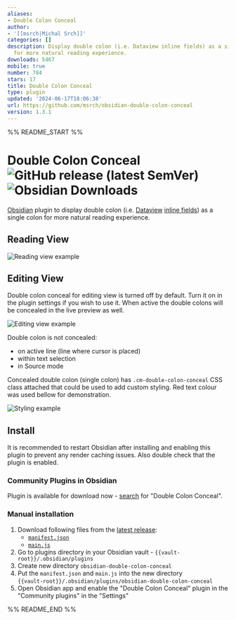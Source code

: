 ```yaml
---
aliases:
- Double Colon Conceal
author:
- '[[msrch|Michal Srch]]'
categories: []
description: Display double colon (i.e. Dataview inline fields) as a single colon
  for more natural reading experience.
downloads: 5467
mobile: true
number: 784
stars: 17
title: Double Colon Conceal
type: plugin
updated: '2024-06-17T18:06:38'
url: https://github.com/msrch/obsidian-double-colon-conceal
version: 1.3.1
---
```


%% README_START %%

# Double Colon Conceal ![GitHub release (latest SemVer)](https://img.shields.io/github/v/release/msrch/obsidian-double-colon-conceal) ![Obsidian Downloads](https://img.shields.io/badge/dynamic/json?logo=obsidian&color=%23483699&label=downloads&query=%24%5B%22double-colon-conceal%22%5D.downloads&url=https%3A%2F%2Fraw.githubusercontent.com%2Fobsidianmd%2Fobsidian-releases%2Fmaster%2Fcommunity-plugin-stats.json)

[Obsidian](https://obsidian.md/) plugin to display double colon (i.e.
[Dataview](https://github.com/blacksmithgu/obsidian-dataview)
[inline fields](https://blacksmithgu.github.io/obsidian-dataview/annotation/add-metadata/#inline-fields))
as a single colon for more natural reading experience.

## Reading View

![Reading view example](https://raw.githubusercontent.com/msrch/obsidian-double-colon-conceal/master/example-reading-view.png)

## Editing View

Double colon conceal for editing view is turned off by default. Turn it on in
the plugin settings if you wish to use it. When active the double colons will be
concealed in the live preview as well.

![Editing view example](https://raw.githubusercontent.com/msrch/obsidian-double-colon-conceal/master/example-editing-view.gif)

Double colon is not concealed:

- on active line (line where cursor is placed)
- within text selection
- in Source mode

Concealed double colon (single colon) has `.cm-double-colon-conceal` CSS class
attached that could be used to add custom styling. Red text colour was used
bellow for demonstration.

![Styling example](https://raw.githubusercontent.com/msrch/obsidian-double-colon-conceal/master/example-custom-style.png)

## Install

It is recommended to restart Obsidian after installing and enabling this plugin
to prevent any render caching issues. Also double check that the plugin is
enabled.

### Community Plugins in Obsidian

Plugin is available for download now -
[search](https://obsidian.md/plugins?search=Double+Colon+Conceal) for "Double
Colon Conceal".

### Manual installation

1. Download following files from the
   [latest release](https://github.com/msrch/obsidian-double-colon-conceal/releases/latest):
   - [`manifest.json`](https://github.com/msrch/obsidian-double-colon-conceal/releases/latest/download/manifest.json)
   - [`main.js`](https://github.com/msrch/obsidian-double-colon-conceal/releases/latest/download/main.js)
2. Go to plugins directory in your Obsidian vault -
   `{{vault-root}}/.obsidian/plugins`
3. Create new directory `obsidian-double-colon-conceal`
4. Put the `manifest.json` and `main.js` into the new directory  
   `{{vault-root}}/.obsidian/plugins/obsidian-double-colon-conceal`
5. Open Obsidian app and enable the "Double Colon Conceal" plugin in the
   "Community plugins" in the "Settings"


%% README_END %%